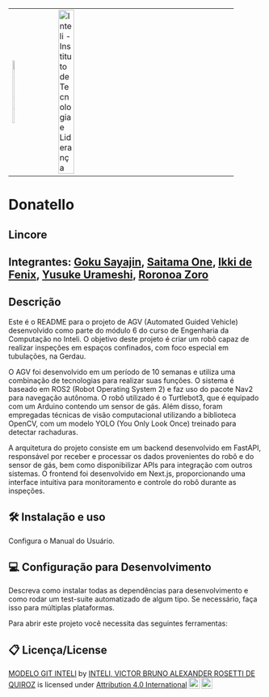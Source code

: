 <table>
<tr>
<td>
<a href= "https://www2.gerdau.com.br/"><img src="https://upload.wikimedia.org/wikipedia/commons/thumb/8/89/Gerdau_logo_%282011%29.svg/1200px-Gerdau_logo_%282011%29.svg.png" alt="Gerdau" border="0" width="20%"></a>
</td>
<td><a href= "https://www.inteli.edu.br/"><img src="https://www.inteli.edu.br/wp-content/uploads/2021/08/20172028/marca_1-2.png" alt="Inteli - Instituto de Tecnologia e Liderança" border="0" width="30%"></a>
</td>
</tr>
</table>

# Donatello

## Lincore

## Integrantes: <a href="https://www.linkedin.com/in/victorbarq/">Goku Sayajin</a>, <a href="https://www.linkedin.com/in/victorbarq/">Saitama One</a>, <a href="https://www.linkedin.com/in/victorbarq/">Ikki de Fenix</a>, <a href="https://www.linkedin.com/in/victorbarq/">Yusuke Urameshi</a>, <a href="https://www.linkedin.com/in/victorbarq/">Roronoa Zoro</a>

## Descrição

Este é o README para o projeto de AGV (Automated Guided Vehicle) desenvolvido como parte do módulo 6 do curso de Engenharia da Computação no Inteli. O objetivo deste projeto é criar um robô capaz de realizar inspeções em espaços confinados, com foco especial em tubulações, na Gerdau.

O AGV foi desenvolvido em um período de 10 semanas e utiliza uma combinação de tecnologias para realizar suas funções. O sistema é baseado em ROS2 (Robot Operating System 2) e faz uso do pacote Nav2 para navegação autônoma. O robô utilizado é o Turtlebot3, que é equipado com um Arduino contendo um sensor de gás. Além disso, foram empregadas técnicas de visão computacional utilizando a biblioteca OpenCV, com um modelo YOLO (You Only Look Once) treinado para detectar rachaduras.

A arquitetura do projeto consiste em um backend desenvolvido em FastAPI, responsável por receber e processar os dados provenientes do robô e do sensor de gás, bem como disponibilizar APIs para integração com outros sistemas. O frontend foi desenvolvido em Next.js, proporcionando uma interface intuitiva para monitoramento e controle do robô durante as inspeções.


## 🛠 Instalação e uso

Configura o Manual do Usuário.

## 💻 Configuração para Desenvolvimento

Descreva como instalar todas as dependências para desenvolvimento e como rodar um test-suite automatizado de algum tipo. Se necessário, faça isso para múltiplas plataformas.

Para abrir este projeto você necessita das seguintes ferramentas:

## 📋 Licença/License

<p xmlns:cc="http://creativecommons.org/ns#" xmlns:dct="http://purl.org/dc/terms/"><a property="dct:title" rel="cc:attributionURL" href="https://github.com/Spidus/Teste_Final_1">MODELO GIT INTELI</a> by <a rel="cc:attributionURL dct:creator" property="cc:attributionName" href="https://www.yggbrasil.com.br/vr">INTELI, VICTOR BRUNO ALEXANDER ROSETTI DE QUIROZ</a> is licensed under <a href="http://creativecommons.org/licenses/by/4.0/?ref=chooser-v1" target="_blank" rel="license noopener noreferrer" style="display:inline-block;">Attribution 4.0 International<img style="height:22px!important;margin-left:3px;vertical-align:text-bottom;" src="https://mirrors.creativecommons.org/presskit/icons/cc.svg?ref=chooser-v1"><img style="height:22px!important;margin-left:3px;vertical-align:text-bottom;" src="https://mirrors.creativecommons.org/presskit/icons/by.svg?ref=chooser-v1"></a></p>
